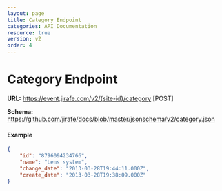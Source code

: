 ```yaml
---
layout: page
title: Category Endpoint
categories: API Documentation
resource: true
version: v2
order: 4
---
```


# Category Endpoint
**URL:** https://event.jirafe.com/v2/{site-id}/category [POST]

**Schema:** https://github.com/jirafe/docs/blob/master/jsonschema/v2/category.json

#### Example
```json
{
    "id": "8796094234766",
    "name": "Lens system",
    "change_date": "2013-03-28T19:44:11.000Z",
    "create_date": "2013-03-28T19:38:09.000Z"
}
```
